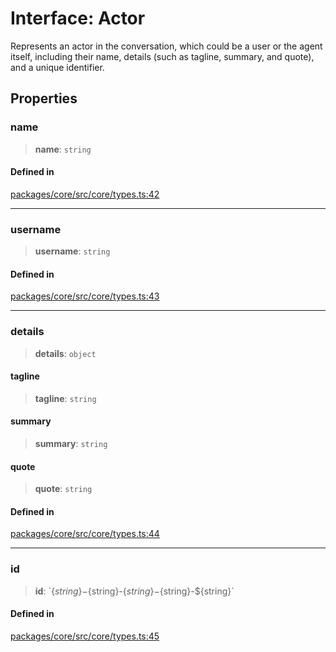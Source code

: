 # Interface: Actor

Represents an actor in the conversation, which could be a user or the agent itself, including their name, details (such as tagline, summary, and quote), and a unique identifier.

## Properties

### name

> **name**: `string`

#### Defined in

[packages/core/src/core/types.ts:42](https://github.com/ai16z/eliza/blob/main/packages/core/src/core/types.ts#L42)

***

### username

> **username**: `string`

#### Defined in

[packages/core/src/core/types.ts:43](https://github.com/ai16z/eliza/blob/main/packages/core/src/core/types.ts#L43)

***

### details

> **details**: `object`

#### tagline

> **tagline**: `string`

#### summary

> **summary**: `string`

#### quote

> **quote**: `string`

#### Defined in

[packages/core/src/core/types.ts:44](https://github.com/ai16z/eliza/blob/main/packages/core/src/core/types.ts#L44)

***

### id

> **id**: \`$\{string\}-$\{string\}-$\{string\}-$\{string\}-$\{string\}\`

#### Defined in

[packages/core/src/core/types.ts:45](https://github.com/ai16z/eliza/blob/main/packages/core/src/core/types.ts#L45)
